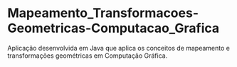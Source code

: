 # Mapeamento_Transformacoes-Geometricas-Computacao_Grafica
Aplicação desenvolvida em Java que aplica os conceitos de mapeamento e transformações geométricas em Computação Gráfica.
